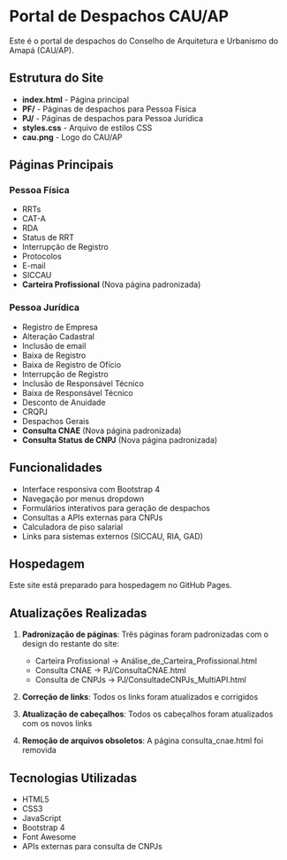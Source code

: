 # Portal de Despachos CAU/AP

Este é o portal de despachos do Conselho de Arquitetura e Urbanismo do Amapá (CAU/AP).

## Estrutura do Site

- **index.html** - Página principal
- **PF/** - Páginas de despachos para Pessoa Física
- **PJ/** - Páginas de despachos para Pessoa Jurídica
- **styles.css** - Arquivo de estilos CSS
- **cau.png** - Logo do CAU/AP

## Páginas Principais

### Pessoa Física
- RRTs
- CAT-A
- RDA
- Status de RRT
- Interrupção de Registro
- Protocolos
- E-mail
- SICCAU
- **Carteira Profissional** (Nova página padronizada)

### Pessoa Jurídica
- Registro de Empresa
- Alteração Cadastral
- Inclusão de email
- Baixa de Registro
- Baixa de Registro de Ofício
- Interrupção de Registro
- Inclusão de Responsável Técnico
- Baixa de Responsável Técnico
- Desconto de Anuidade
- CRQPJ
- Despachos Gerais
- **Consulta CNAE** (Nova página padronizada)
- **Consulta Status de CNPJ** (Nova página padronizada)

## Funcionalidades

- Interface responsiva com Bootstrap 4
- Navegação por menus dropdown
- Formulários interativos para geração de despachos
- Consultas a APIs externas para CNPJs
- Calculadora de piso salarial
- Links para sistemas externos (SICCAU, RIA, GAD)

## Hospedagem

Este site está preparado para hospedagem no GitHub Pages.

## Atualizações Realizadas

1. **Padronização de páginas**: Três páginas foram padronizadas com o design do restante do site:
   - Carteira Profissional → Análise_de_Carteira_Profissional.html
   - Consulta CNAE → PJ/ConsultaCNAE.html
   - Consulta de CNPJs → PJ/ConsultadeCNPJs_MultiAPI.html

2. **Correção de links**: Todos os links foram atualizados e corrigidos

3. **Atualização de cabeçalhos**: Todos os cabeçalhos foram atualizados com os novos links

4. **Remoção de arquivos obsoletos**: A página consulta_cnae.html foi removida

## Tecnologias Utilizadas

- HTML5
- CSS3
- JavaScript
- Bootstrap 4
- Font Awesome
- APIs externas para consulta de CNPJs

